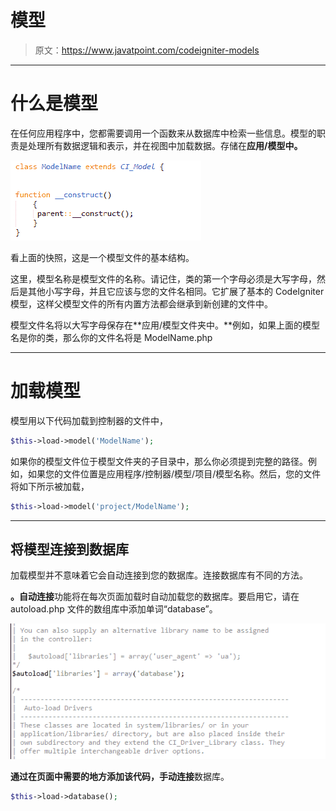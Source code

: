 # 模型

> 原文：<https://www.javatpoint.com/codeigniter-models>

* * *

# 什么是模型

在任何应用程序中，您都需要调用一个函数来从数据库中检索一些信息。模型的职责是处理所有数据逻辑和表示，并在视图中加载数据。存储在**应用/模型中。**

![Codelginator Models 1](img/d5407031166c45f3daf2b0611af64c12.png)

看上面的快照，这是一个模型文件的基本结构。

这里，模型名称是模型文件的名称。请记住，类的第一个字母必须是大写字母，然后是其他小写字母，并且它应该与您的文件名相同。它扩展了基本的 CodeIgniter 模型，这样父模型文件的所有内置方法都会继承到新创建的文件中。

模型文件名将以大写字母保存在**应用/模型文件夹中。**例如，如果上面的模型名是你的类，那么你的文件名将是 ModelName.php

* * *

# 加载模型

模型用以下代码加载到控制器的文件中，

```php
$this->load->model('ModelName');

```

如果你的模型文件位于模型文件夹的子目录中，那么你必须提到完整的路径。例如，如果您的文件位置是应用程序/控制器/模型/项目/模型名称。然后，您的文件将如下所示被加载，

```php
$this->load->model('project/ModelName');

```

* * *

## 将模型连接到数据库

加载模型并不意味着它会自动连接到您的数据库。连接数据库有不同的方法。

**。自动连接**功能将在每次页面加载时自动加载您的数据库。要启用它，请在 autoload.php 文件的数组库中添加单词“database”。

![Codelginator Models 2](img/c302d749aae0e27343cf26e3025eb174.png)

**通过在页面中需要的地方添加该代码，手动连接**数据库。

```php
$this->load->database();

```